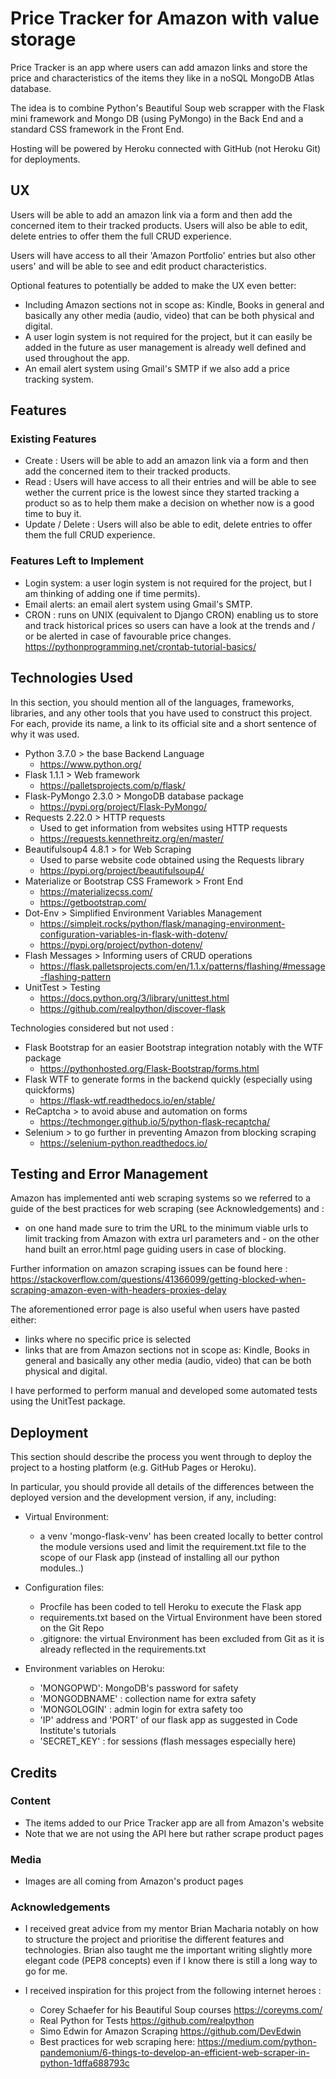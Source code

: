 # Price Tracker for Amazon with value storage

Price Tracker is an app where users can add amazon links and store the price and characteristics of the items they like in a noSQL MongoDB Atlas database.

The idea is to combine Python's Beautiful Soup web scrapper with the Flask mini framework and Mongo DB (using PyMongo) in the Back End and a standard CSS framework in the Front End.

Hosting will be powered by Heroku connected with GitHub (not Heroku Git) for deployments.

## UX

Users will be able to add an amazon link via a form and then add the concerned item to their tracked products.
Users will also be able to edit, delete entries to offer them the full CRUD experience.

Users will have access to all their 'Amazon Portfolio' entries but also other users' and will be able to see and edit product characteristics.

Optional features to potentially be added to make the UX even better:
- Including Amazon sections not in scope as: Kindle, Books in general and basically any other media (audio, video) that can be both physical and digital.
- A user login system is not required for the project, but it can easily be added in the future as user management is already well defined and used throughout the app.
- An email alert system using Gmail's SMTP if we also add a price tracking system.

## Features
 
### Existing Features

- Create : Users will be able to add an amazon link via a form and then add the concerned item to their tracked products.
- Read : Users will have access to all their entries and will be able to see wether the current price is the lowest since they started tracking a product so as to help them make a decision on whether now is a good time to buy it.
- Update / Delete : Users will also be able to edit, delete entries to offer them the full CRUD experience.

### Features Left to Implement
- Login system:  a user login system is not required for the project, but I am thinking of adding one if time permits).
- Email alerts: an email alert system using Gmail's SMTP.
- CRON : runs on UNIX (equivalent to Django CRON) enabling us to store and track historical prices so users can have a look at the trends and / or be alerted in case of favourable price changes.
https://pythonprogramming.net/crontab-tutorial-basics/

## Technologies Used

In this section, you should mention all of the languages, frameworks, libraries, and any other tools that you have used to construct this project. For each, provide its name, a link to its official site and a short sentence of why it was used.

- Python 3.7.0 > the base Backend Language
    * https://www.python.org/
- Flask 1.1.1 > Web framework
    * https://palletsprojects.com/p/flask/ 
- Flask-PyMongo 2.3.0 > MongoDB database package
    * https://pypi.org/project/Flask-PyMongo/ 
- Requests 2.22.0 > HTTP requests
    * Used to get information from websites using HTTP requests
    * https://requests.kennethreitz.org/en/master/
- Beautifulsoup4  4.8.1 > for Web Scraping
    * Used to parse website code obtained using the Requests library
    * https://pypi.org/project/beautifulsoup4/ 
- Materialize or Bootstrap CSS Framework > Front End
    * https://materializecss.com/
    * https://getbootstrap.com/
- Dot-Env > Simplified Environment Variables Management
    * https://simpleit.rocks/python/flask/managing-environment-configuration-variables-in-flask-with-dotenv/
    * https://pypi.org/project/python-dotenv/
- Flash Messages > Informing users of CRUD operations
    * https://flask.palletsprojects.com/en/1.1.x/patterns/flashing/#message-flashing-pattern 
- UnitTest > Testing
    * https://docs.python.org/3/library/unittest.html
    * https://github.com/realpython/discover-flask

Technologies considered but not used :
- Flask Bootstrap for an easier Bootstrap integration notably with the WTF package
    * https://pythonhosted.org/Flask-Bootstrap/forms.html
- Flask WTF to generate forms in the backend quickly (especially using quickforms)
    * https://flask-wtf.readthedocs.io/en/stable/ 
- ReCaptcha > to avoid abuse and automation on forms
    * https://techmonger.github.io/5/python-flask-recaptcha/ 
- Selenium > to go further in preventing Amazon from blocking scraping
    * https://selenium-python.readthedocs.io/

## Testing and Error Management

Amazon has implemented anti web scraping systems so we referred to a guide of the best practices for web scraping (see Acknowledgements) and :
- on one hand made sure to trim the URL to the minimum viable urls to limit tracking from Amazon with extra url parameters and - on the other hand built an error.html page guiding users in case of blocking.

Further information on amazon scraping issues can be found here :
https://stackoverflow.com/questions/41366099/getting-blocked-when-scraping-amazon-even-with-headers-proxies-delay

The aforementioned error page is also useful when users have pasted either:
- links where no specific price is selected
- links that are from Amazon sections not in scope as: Kindle, Books in general and basically any other media (audio, video) that can be both physical and digital.


I have performed to perform manual and developed some automated tests using the UnitTest package.

## Deployment

This section should describe the process you went through to deploy the project to a hosting platform (e.g. GitHub Pages or Heroku).

In particular, you should provide all details of the differences between the deployed version and the development version, if any, including:

- Virtual Environment: 
    * a venv 'mongo-flask-venv' has been created locally to better control the module versions used and limit the requirement.txt file to the scope of our Flask app (instead of installing all our python modules..)

- Configuration files: 
    * Procfile has been coded to tell Heroku to execute the Flask app
    * requirements.txt based on the Virtual Environment have been stored on the Git Repo
    * .gitignore: the virtual Environment has been excluded from Git as it is already reflected in the requirements.txt

- Environment variables on Heroku: 
    * 'MONGOPWD': MongoDB's password for safety
    * 'MONGODBNAME' : collection name for extra safety
    * 'MONGOLOGIN' :  admin login for extra safety too
    * 'IP' address and 'PORT' of our flask app as suggested in Code Institute's tutorials
    * 'SECRET_KEY' : for sessions (flash messages especially here)


## Credits

### Content
- The items added to our Price Tracker app are all from Amazon's website
- Note that we are not using the API here but rather scrape product pages

### Media
- Images are all coming from Amazon's product pages

### Acknowledgements
- I received great advice from my mentor Brian Macharia notably on how to structure the project and prioritise the different features and technologies. 
Brian also taught me the important writing slightly more elegant code (PEP8 concepts) even if I know there is still a long way to go for me.

- I received inspiration for this project from the following internet heroes :
    
    * Corey Schaefer for his Beautiful Soup courses https://coreyms.com/
    * Real Python for Tests https://github.com/realpython 
    * Simo Edwin for Amazon Scraping https://github.com/DevEdwin
    * Best practices for web scraping here: 
    https://medium.com/python-pandemonium/6-things-to-develop-an-efficient-web-scraper-in-python-1dffa688793c 
